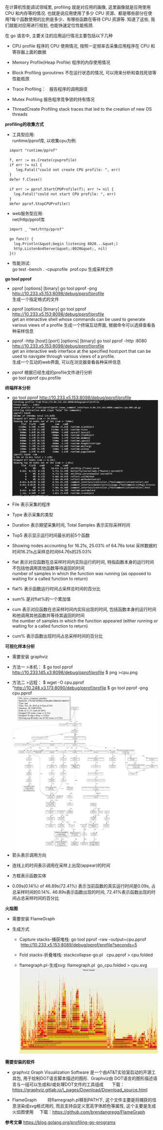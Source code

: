 在计算机性能调试领域里, profiling 就是对应用的画像, 这里画像就是应用使用 CPU 和内存等的情况. 也就是说应用使用了多少 CPU 资源、都是哪些部分在使用?每个函数使用的比例是多少、有哪些函数在等待 CPU 资源等. 知道了这些, 我们就能对应用进行规划, 也能快速定位性能瓶颈.   

在 go 语言中, 主要关注的应用运行情况主要包括以下几种
* CPU profile
程序的 CPU 使用情况, 按照一定频率去采集应用程序在 CPU 和寄存器上面的数据  

* Memory Profile(Heap Profile)
程序的内存使用情况  

* Block Profiling
goroutines 不在运行状态的情况, 可以用来分析和查找死锁等性能瓶颈   

* Trace Profiling：   
报告程序的调用路径  

* Mutex Profiling
报告程序竞争锁的持有情况   

* ThreadCreate Profiling
stack traces that led to the creation of new OS threads   

__profiling的收集方式__

* 工具型应用:  
runtime/pprof库, 以收集cpu为例:
```
  import "runtime/pprof"
  
  f, err := os.Create(cpuprofile)
  if err != nil {
     log.Fatal("could not create CPU profile: ", err)
  }
  defer f.Close()
  
  if err := pprof.StartCPUProfile(f); err != nil {
    log.Fatal("could not start CPU profile: ", err)
  }
  defer pprof.StopCPUProfile()      
```

* web服务型应用:  
net/http/pprof库    
```
  import _ "net/http/pprof"
  
  go func() {
    log.Println(&quot;begin listening 8020...&quot;)            
    http.ListenAndServe(&quot;:8020&quot;, nil)            
  }()
```

* 性能测试:  
go test -bench . -cpuprofile  prof.cpu 生成采样文件   

__go tool pprof__ 
*  pprof <format> [options] [binary] <source>
 go tool pprof -png http://10.233.x5.153:8098/debug/pprof/profile  
 生成一个指定格式的文件
 
* pprof [options] [binary] <source>
go tool pprof http://10.233.x5.153:8098/debug/pprof/profile  
get an interactive shell whose commands can be used to generate various views of a profile
生成一个终端互动界面, 根据命令可以选择查看各种采样信息

* pprof -http [host]:[port] [options] [binary] <source>
go tool pprof -http :8080  http://10.233.x5.153:8098/debug/pprof/profile   
get an interactive web interface at the specified host:port that can be used to navigate through various views of a profile.   
生成一个互动的web界面, 可以在浏览器查看各种采样信息

* pprof <source>
根据已经生成的profile文件进行分析  
go tool pprof cpu.profile

__终端样本分析__
* go tool pprof http://10.233.x5.153:8098/debug/pprof/profile
![终端样本分析](./pic/terminal.png)

* File 表示采集的程序
* Type 表示采集的类型
* Duration 表示期望采集时间, Total Samples 表示实际采样时间
* Top5 表示显示运行时间最长的前5个函数
* Showing nodes accounting for 16.21s, 25.03% of 64.76s total 采样数据的时间16.21s占采样总时间64.76s的25.03%
* flat 表示对应函数在总采样时间内实际运行的时间, 特指函数本身的运行时间不包括他调用其他函数等待返回的时间   
number of samples in which the function was running (as opposed to waiting for a called function to return)
* flat% 表示函数运行时间占采样总时间的百分比
* sum% 是对flat%的一个累加值
* cum 表示对应函数在总采样时间内实际出现的时间, 包括函数本身的运行时间和他调用其他函数并等待其返回的时间   
the number of samples in which the function appeared (either running or waiting for a called function to return)
* cum% 表示函数出现时间占总采样时间的百分比

__可视化样本分析__
* 需要安装 graphviz

* 方法一 >本机：
$ go tool pprof  http://10.233.145.x3:8098/debug/pprof/profile
$ png >cpu.png

* 方法二 >远程：
$ wget -O cpu.pprof "http://10.248.x3.173:8090/debug/pprof/profile
$ go tool pprof -png cpu.pprof
![可视化样本分析](./pic/graphviz.png)

* 箭头表示调用方向
* 连线上的时间表示调用在采样上出现(appear)的时间
* 方框表示函数实体
* 0.09s(0.14%) of 46.89s(72.41%) 表示当前函数的真实运行时间是0.09s, 占总采样时间的0.14%. 46.89s表示函数出现的时间, 72.41%表示函数出现的时间占总采样时间的百分比

__火焰图__
* 需要安装 FlameGraph

* 生成方式

  * Capture stacks-捕获堆栈: go tool pprof -raw -output=cpu.pprof  http://10.233.x5.153:8089/debug/pprof/profile?seconds=5

  * Fold stacks-折叠堆栈: stackcollapse-go.pl   cpu.pprof > cpu.folded

  * flamegraph.pl-生成svg: flamegraph.pl  go_cpu.folded > cpu.svg   
![可视化样本分析](./pic/flamegraph.png)

__需要安装的软件__
* graphviz
Graph Visualization Software 是一个由AT&amp;T实验室启动的开源工具包, 用于绘制DOT语言脚本描述的图形.  Graphviz由 DOT语言的图形描述语言与一组可以生成和/或处理DOT文件的工具组成      
下载：https://graphviz.gitlab.io/\_pages/Download/Download_source.html   

* FlameGraph        
将flamegraph.pl移到PATH下, 这个文件主要是将捕获的信息渲染成svg格式用的, 而且支持自定义宽高字体颜色等属性, 这个主要是生成火焰图使用     
下载：https://github.com/brendangregg/FlameGraph

__参考文章__
https://blog.golang.org/profiling-go-programs
